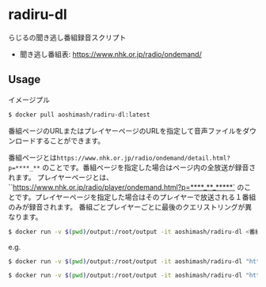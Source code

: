 # radiru-dl

らじるの聞き逃し番組録音スクリプト

- 聞き逃し番組表: https://www.nhk.or.jp/radio/ondemand/

## Usage

イメージプル

```bash
$ docker pull aoshimash/radiru-dl:latest
```


番組ページのURLまたはプレイヤーページのURLを指定して音声ファイルをダウンロードすることができます。

番組ページとは`https://www.nhk.or.jp/radio/ondemand/detail.html?p=****_**` のことです。番組ページを指定した場合はページ内の全放送が録音されます。
プレイヤーページとは、``https://www.nhk.or.jp/radio/player/ondemand.html?p=****_**_*****` のことです。プレイヤーページを指定した場合はそのプレイヤーで放送される１番組のみが録音されます。
番組ごとプレイヤーごとに最後のクエリストリングが異なります。


```bash
$ docker run -v $(pwd)/output:/root/output -it aoshimash/radiru-dl <番組ページURL/プレイヤーURL>
```

e.g.

```bash
$ docker run -v $(pwd)/output:/root/output -it aoshimash/radiru-dl "https://www.nhk.or.jp/radio/ondemand/detail.html?p=0045_01"
```

```bash
$ docker run -v $(pwd)/output:/root/output -it aoshimash/radiru-dl "https://www.nhk.or.jp/radio/player/ondemand.html?p=0045_01_44612"
```
